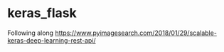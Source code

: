# keras_flask

Following along https://www.pyimagesearch.com/2018/01/29/scalable-keras-deep-learning-rest-api/
